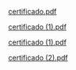 [certificado.pdf](https://github.com/user-attachments/files/19642425/certificado.pdf)

[certificado (1).pdf](https://github.com/user-attachments/files/19642426/certificado.1.pdf)



[certificado (1).pdf](https://github.com/user-attachments/files/19653131/certificado.1.pdf)

[certificado (2).pdf](https://github.com/user-attachments/files/19653153/certificado.2.pdf)
